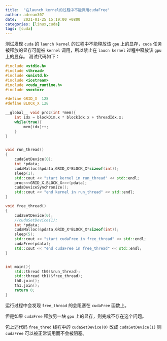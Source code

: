 ```yaml
---
title:  "在launch kernel的过程中不能调用cudaFree"
author: adream307
date:   2021-01-25 15:19:00 +0800
categories: [linux,cuda]
tags: [cuda]
---
```


测试发现 `cuda` 的 `launch kernel` 的过程中不能释放该 `gpu` 上的显存，`cuda` 任务被释放的显存可能被 `kernel` 调用，所以禁止在 `laucn kernel` 过程中释放该 `gpu` 上的显存。
测试代码如下：

```c++
#include <stdio.h>
#include <thread>
#include <unistd.h>
#include <iostream>
#include <cuda_runtime.h>
#include <vector>

#define GRID_X  128
#define BLOCK_X 128

__global__ void proc(int *mem){
    int idx = blockDim.x * blockIdx.x + threadIdx.x;
    while(true){
        mem[idx]++;
    }
}


void run_thread()
{
    cudaSetDevice(0);
    int *pdata;
    cudaMalloc(&pdata,GRID_X*BLOCK_X*sizeof(int));
    sleep(1);
    std::cout << "start kernel in run_thread" << std::endl;
    proc<<<GRID_X,BLOCK_X>>>(pdata);
    cudaDeviceSynchronize();
    std::cout << "end kernel in run_thread" << std::endl;
}

void free_thread()
{
    cudaSetDevice(0);
    //cudaSetDevice(1);
    int *pdata;
    cudaMalloc(&pdata,GRID_X*BLOCK_X*sizeof(int));
    sleep(5);
    std::cout << "start cudaFree in free_thread" << std::endl;
    cudaFree(pdata);
    std::cout << "end cudaFree in free_thread" << std::endl;
}


int main(){
    std::thread th0(&run_thread);
    std::thread th1(&free_thread);
    th0.join();
    th1.join();
    return 0;
}
```

运行过程中会发现 `free_thread` 的会阻塞在 `cudaFree` 函数上。

但是如果 `cudaFree` 释放另一块 `gpu` 上的显存，则完成不存在这个问题。

包上述代码 `free_thred` 线程中的 `cudaSetDevice(0)` 改成 `cudaSetDevice(1)` 则 `cudaFree` 可以被正常调用而不会被阻塞。
